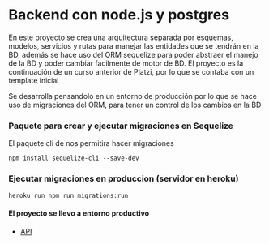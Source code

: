 # Backend con node.js y postgres

En este proyecto se crea una arquitectura separada por esquemas, modelos, servicios y rutas para manejar las entidades que se tendrán en la BD, además se hace uso del ORM sequelize para poder abstraer el manejo de la BD y poder cambiar facilmente de motor de BD. 
El proyecto es la continuación de un curso anterior de Platzi, por lo que se contaba con un template inicial

Se desarrolla pensandolo en un entorno de producción por lo que se hace uso de migraciones del ORM, para tener un control de los cambios en la BD

### Paquete para crear y ejecutar migraciones en Sequelize

El paquete cli de nos permitira hacer migraciones
```
npm install sequelize-cli --save-dev
```

### Ejecutar migraciones en produccion (servidor en heroku)
```
heroku run npm run migrations:run
```
#### El proyecto se llevo a entorno productivo
- [API](https://my-store-service.herokuapp.com/)
